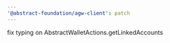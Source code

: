 ```yaml
---
'@abstract-foundation/agw-client': patch
---
```


fix typing on AbstractWalletActions.getLinkedAccounts
